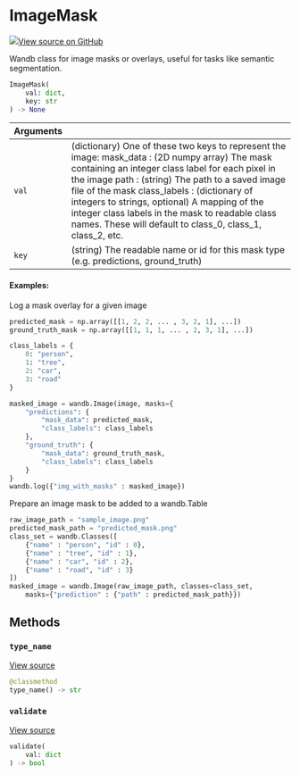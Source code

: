 # ImageMask



[![](https://www.tensorflow.org/images/GitHub-Mark-32px.png)View source on GitHub](https://www.github.com/wandb/client/tree/v0.12.5/wandb/sdk/data_types.py#L1272-L1447)



Wandb class for image masks or overlays, useful for tasks like semantic segmentation.

```python
ImageMask(
    val: dict,
    key: str
) -> None
```





| Arguments |  |
| :--- | :--- |
|  `val` |  (dictionary) One of these two keys to represent the image: mask_data : (2D numpy array) The mask containing an integer class label for each pixel in the image path : (string) The path to a saved image file of the mask class_labels : (dictionary of integers to strings, optional) A mapping of the integer class labels in the mask to readable class names. These will default to class_0, class_1, class_2, etc. |
|  `key` |  (string) The readable name or id for this mask type (e.g. predictions, ground_truth) |



#### Examples:

Log a mask overlay for a given image
```python
predicted_mask = np.array([[1, 2, 2, ... , 3, 2, 1], ...])
ground_truth_mask = np.array([[1, 1, 1, ... , 2, 3, 1], ...])

class_labels = {
    0: "person",
    1: "tree",
    2: "car",
    3: "road"
}

masked_image = wandb.Image(image, masks={
    "predictions": {
        "mask_data": predicted_mask,
        "class_labels": class_labels
    },
    "ground_truth": {
        "mask_data": ground_truth_mask,
        "class_labels": class_labels
    }
}
wandb.log({"img_with_masks" : masked_image})
```

Prepare an image mask to be added to a wandb.Table
```python
raw_image_path = "sample_image.png"
predicted_mask_path = "predicted_mask.png"
class_set = wandb.Classes([
    {"name" : "person", "id" : 0},
    {"name" : "tree", "id" : 1},
    {"name" : "car", "id" : 2},
    {"name" : "road", "id" : 3}
])
masked_image = wandb.Image(raw_image_path, classes=class_set,
    masks={"prediction" : {"path" : predicted_mask_path}})
```


## Methods

<h3 id="type_name"><code>type_name</code></h3>

[View source](https://www.github.com/wandb/client/tree/v0.12.5/wandb/sdk/data_types.py#L1417-L1419)

```python
@classmethod
type_name() -> str
```




<h3 id="validate"><code>validate</code></h3>

[View source](https://www.github.com/wandb/client/tree/v0.12.5/wandb/sdk/data_types.py#L1421-L1447)

```python
validate(
    val: dict
) -> bool
```






